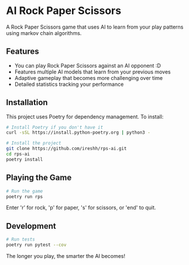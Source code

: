 # AI Rock Paper Scissors

A Rock Paper Scissors game that uses AI to learn from your play patterns using markov chain algorithms.

## Features

- You can play Rock Paper Scissors against an AI opponent :D
- Features multiple AI models that learn from your previous moves
- Adaptive gameplay that becomes more challenging over time
- Detailed statistics tracking your performance

## Installation

This project uses Poetry for dependency management. To install:

```bash
# Install Poetry if you don't have it
curl -sSL https://install.python-poetry.org | python3 -

# Install the project
git clone https://github.com/ireshh/rps-ai.git
cd rps-ai
poetry install
```

## Playing the Game

```bash
# Run the game
poetry run rps
```

Enter 'r' for rock, 'p' for paper, 's' for scissors, or 'end' to quit.

## Development

```bash
# Run tests
poetry run pytest --cov
```

The longer you play, the smarter the AI becomes!
